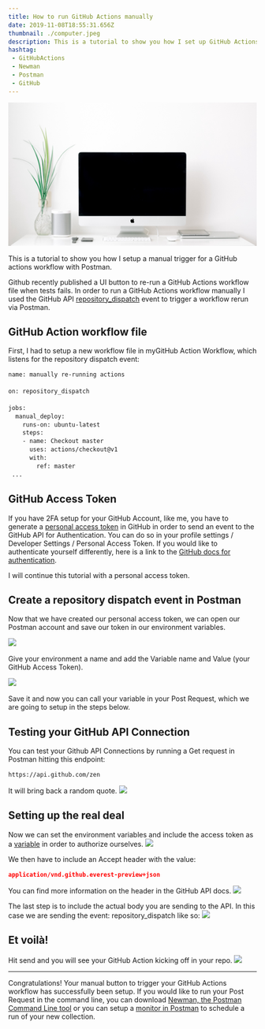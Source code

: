 ```yaml
---
title: How to run GitHub Actions manually
date: 2019-11-08T18:55:31.656Z
thumbnail: ./computer.jpeg
description: This is a tutorial to show you how I set up GitHub Actions for Markdown linting with David Ansons’s Markdownlint library.
hashtag: 
 - GitHubActions 
 - Newman 
 - Postman 
 - GitHub
---
```

![](computer.jpeg)

This is a tutorial to show you how I setup a manual trigger for a GitHub actions workflow with Postman.

Github recently published a UI button to re-run a GitHub Actions workflow file when tests fails. In order to run a GitHub Actions workflow manually I used the GitHub API [repository_dispatch](https://help.github.com/en/actions/automating-your-workflow-with-github-actions/events-that-trigger-workflows) event to trigger a workflow rerun via Postman.

## GitHub Action workflow file

First, I had to setup a new workflow file in myGitHub Action Workflow, which listens for the repository dispatch event:

```bash
name: manually re-running actions

on: repository_dispatch

jobs:
  manual_deploy:
    runs-on: ubuntu-latest
    steps:
    - name: Checkout master
      uses: actions/checkout@v1
      with:
        ref: master
 ...
```

## GitHub Access Token

If you have 2FA setup for your GitHub Account, like me, you have to generate a [personal access token](https://help.github.com/en/github/authenticating-to-github/creating-a-personal-access-token-for-the-command-line) in GitHub in order to send an event to the GitHub API for Authentication. You can do so in your profile settings / Developer Settings / Personal Access Token. If you would like to authenticate yourself differently, here is a link to the [GitHub docs for authentication](https://developer.github.com/v3/auth/).

I will continue this tutorial with a personal access token.

## Create a repository dispatch event in Postman

Now that we have created our personal access token, we can open our Postman account and save our token in our environment variables.

![](https://miro.medium.com/max/1400/1*tE3tTU7jy5UC2GXfc--5Ig.png)

Give your environment a name and add the Variable name and Value (your GitHub Access Token).

![](https://miro.medium.com/max/1400/1*uFTCsM-GSZcOnnUqDrfNZA.png)

Save it and now you can call your variable in your Post Request, which we are going to setup in the steps below.

## Testing your GitHub API Connection

You can test your Github API Connections by running a Get request in Postman hitting this endpoint:

```bash
https://api.github.com/zen
```

It will bring back a random quote.
![](https://miro.medium.com/max/5328/1*QRUIXBBJZx-Pfcbgc3p4tA.png)

## Setting up the real deal

Now we can set the environment variables and include the access token as a [variable](https://learning.getpostman.com/docs/postman/environments-and-globals/variables/) in order to authorize ourselves.
![](https://miro.medium.com/max/3268/1*XTwaEAWA5N-Evj8DlnALzA.png)

We then have to include an Accept header with the value:

```json
application/vnd.github.everest-preview+json
```

You can find more information on the header in the GitHub API docs.
![](https://miro.medium.com/max/5040/1*G1tHayHf79tRyS17Yeg0dg.png)

The last step is to include the actual body you are sending to the API. In this case we are sending the event: repository_dispatch like so:
![](https://miro.medium.com/max/5332/1*aKcPkOgWA23Ll5chxdSe2w.png)

## Et voilà!

Hit send and you will see your GitHub Action kicking off in your repo.
![](https://miro.medium.com/max/1400/1*xbDqag7W3CVVlOxDCPZknw.png)

- - -

Congratulations! Your manual button to trigger your GitHub Actions workflow has successfully been setup. If you would like to run your Post Request in the command line, you can download [Newman, the Postman Command Line tool](https://learning.getpostman.com/docs/postman/collection-runs/command-line-integration-with-newman/) or you can setup a [monitor in Postman](https://learning.getpostman.com/docs/postman/monitors/setting-up-monitor/) to schedule a run of your new collection.